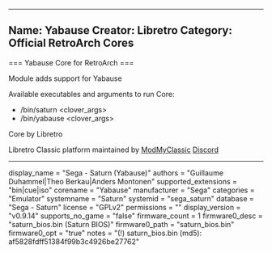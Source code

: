 -----------------------
Name: Yabause
Creator: Libretro
Category: Official RetroArch Cores
-----------------------

=== Yabause Core for RetroArch ===

Module adds support for Yabause

Available executables and arguments to run Core:
- /bin/saturn <rom> <clover_args>
- /bin/yabause <rom> <clover_args>

Core by Libretro

Libretro Classic platform maintained by [ModMyClassic](https://modmyclassic.com) [Discord](https://discordapp.com/invite/8gygsrw)

-----------------------

display_name = "Sega - Saturn (Yabause)"
authors = "Guillaume Duhammel|Theo Berkau|Anders Montonen"
supported_extensions = "bin|cue|iso"
corename = "Yabause"
manufacturer = "Sega"
categories = "Emulator"
systemname = "Saturn"
systemid = "sega_saturn"
database = "Sega - Saturn"
license = "GPLv2"
permissions = ""
display_version = "v0.9.14"
supports_no_game = "false"
firmware_count = 1
firmware0_desc = "saturn_bios.bin (Saturn BIOS)"
firmware0_path = "saturn_bios.bin"
firmware0_opt = "true"
notes = "(!) saturn_bios.bin (md5): af5828fdff51384f99b3c4926be27762"
